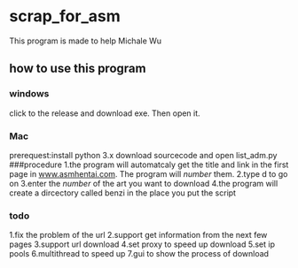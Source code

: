 # scrap_for_asm
This program is made to help Michale Wu
## how to use this program
### windows
click to the release and download exe. Then open it.
### Mac
prerequest:install python 3.x
download sourcecode and open list_adm.py
###procedure
1.the program will automatcaly get the title and link in the first page in www.asmhentai.com. The program will *number* them.
2.type d to go on
3.enter the *number* of the art you want to download
4.the program will create a dircectory called benzi in the place you put the script
### todo
1.fix the problem of the url 
2.support get information from the next few pages
3.support url download
4.set proxy to speed up download
5.set ip pools
6.multithread to speed up
7.gui to show the process of download
